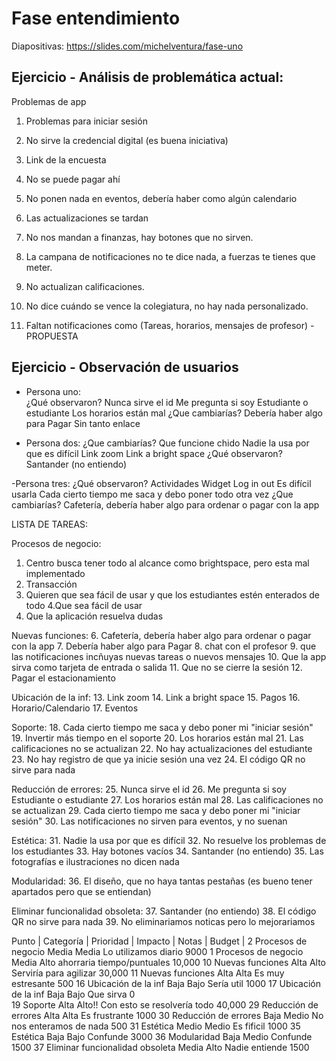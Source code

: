 # Fase entendimiento

Diapositivas: https://slides.com/michelventura/fase-uno

## Ejercicio - Análisis de problemática actual:


Problemas de app

1. Problemas para iniciar sesión
2. No sirve la credencial digital (es buena iniciativa)
3. Link de la encuesta
4. No se puede pagar ahí
5. No ponen nada en eventos, debería haber como algún calendario
6. Las actualizaciones se tardan
7. No nos mandan a finanzas, hay botones que no sirven.
8. La campana de notificaciones no te dice nada, a fuerzas te tienes que meter.
9. No actualizan calificaciones.
10. No dice cuándo se vence la colegiatura, no hay nada personalizado.

1. Faltan notificaciones como (Tareas, horarios, mensajes de profesor) - PROPUESTA


## Ejercicio - Observación de usuarios

- Persona uno:  
¿Qué observaron?
Nunca sirve el id
Me pregunta si soy Estudiante o estudiante
Los horarios están mal
¿Que cambiarías?
Debería haber algo para Pagar
Sin tanto enlace

- Persona dos: 
¿Que cambiarías?
Que funcione chido
Nadie la usa por que es difícil
Link zoom
Link a bright space
¿Qué observaron?
Santander (no entiendo)

-Persona tres: 
¿Qué observaron?
Actividades 
Widget 
Log in out 
Es difícil usarla
Cada cierto tiempo me saca y debo poner todo otra vez
¿Que cambiarías?
Cafetería, debería haber algo para ordenar o pagar con la app


LISTA DE TAREAS:

Procesos de negocio:
1. Centro busca tener todo al alcance como brightspace, pero esta mal implementado
2. Transacción
3. Quieren que sea fácil de usar y que los estudiantes estén enterados de todo
4.Que sea fácil de usar
5. Que la aplicación resuelva dudas

Nuevas funciones:
6. Cafetería, debería haber algo para ordenar o pagar con la app
7. Debería haber algo para Pagar
8. chat con el profesor
9. que las notificaciones incñuyas nuevas tareas o nuevos mensajes
10. Que la app sirva como tarjeta de entrada o salida 
11. Que no se cierre la sesión
12. Pagar el estacionamiento


Ubicación de la inf:
13. Link zoom
14. Link a bright space
15. Pagos
16. Horario/Calendario
17. Eventos

Soporte:
18. Cada cierto tiempo me saca y debo poner mi "iniciar sesión"
19. Invertir más tiempo en el soporte
20. Los horarios están mal
21. Las calificaciones no se actualizan
22. No hay actualizaciones del estudiante
23. No hay registro de que ya inicie sesión una vez
24. El código QR no sirve para nada

Reducción de errores:
25. Nunca sirve el id
26. Me pregunta si soy Estudiante o estudiante
27. Los horarios están mal
28. Las calificaciones no se actualizan
29. Cada cierto tiempo me saca y debo poner mi "iniciar sesión"
30. Las notificaciones no sirven para eventos, y no suenan 

Estética:
31. Nadie la usa por que es difícil
32. No resuelve los problemas de los estudiantes
33. Hay botones vacíos
34. Santander (no entiendo)
35. Las fotografías e ilustraciones no dicen nada 

Modularidad:
36. El diseño, que no haya tantas pestañas (es bueno tener apartados pero que se entiendan)

Eliminar funcionalidad obsoleta:
37. Santander (no entiendo)
38. El código QR no sirve para nada
39. No eliminariamos noticas pero lo mejorariamos


Punto     |     Categoría        |      Prioridad     |        Impacto     |       Notas                 |   Budget   | 
 2           Procesos de negocio         Media               Media             Lo utilizamos diario          9000
 1           Procesos de negocio         Media               Alto            ahorraria tiempo/puntuales      10,000
 10           Nuevas funciones           Alta                Alto               Serviría para agilizar       30,000
 11            Nuevas funciones          Alta               Alta               Es muy estresante             500
 16           Ubicación de la inf        Baja                Bajo               Sería util                   1000
 17           Ubicación de la inf        Baja                Bajo                Que sirva                   0     
19            Soporte                    Alta                Alto!!       Con esto se resolvería todo        40,000
29           Reducción de errores        Alta                Alta         Es frustrante                      1000
30           Reducción de errores        Baja                Medio           No nos enteramos de nada        500
31           Estética                    Medio               Medio             Es fificil                    1000
35           Estética                    Baja                Bajo             Confunde                       3000
36            Modularidad                Baja                Medio            Confunde                       1500
37     Eliminar funcionalidad obsoleta   Media             Alto              Nadie entiende                 1500
       

              